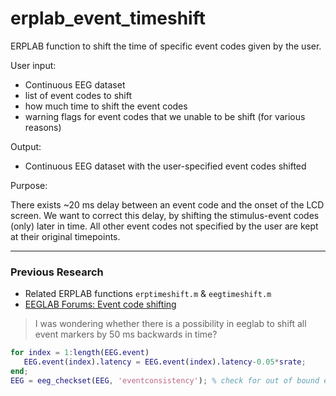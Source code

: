 # erplab_event_timeshift
ERPLAB function to shift the time of specific event codes given by the user.


User input:
- Continuous EEG dataset
- list of event codes to shift
- how much time to shift the event codes
- warning flags for event codes that we unable to be shift (for various reasons)

Output:
- Continuous EEG dataset with the user-specified event codes shifted


Purpose:

There exists ~20 ms delay between an event code and the onset of the LCD screen. We want to correct this delay, by shifting the stimulus-event codes (only) later in time. All other event codes not specified by the user are kept at their original timepoints. 


----
### Previous Research 

- Related ERPLAB functions `erptimeshift.m` & `eegtimeshift.m`
- [EEGLAB Forums: Event code shifting](http://sccn.ucsd.edu/pipermail/eeglablist/2006/001534.html)
 
> I was wondering whether there is a possibility in eeglab to shift all
> event markers by 50 ms backwards in time?
 ```Matlab
 for index = 1:length(EEG.event)
    EEG.event(index).latency = EEG.event(index).latency-0.05*srate;
end;
EEG = eeg_checkset(EEG, 'eventconsistency'); % check for out of bound events [ALLEEG EEG] = eeg_store(ALLEEG, EEG, CURRENTSET); % store dataset in ALLEEG eeglab redraw; % redraw GUI
```
